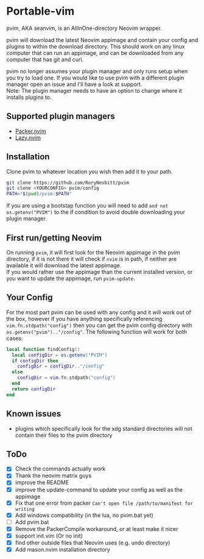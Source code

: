 # Portable-vim

pvim, AKA seanvim, is an AllInOne-directory Neovim wrapper.

pvim will download the latest Neovim appimage and contain your config and
plugins to within the download directory. This should work on any linux computer
that can run an appimage, and can be downloaded from any computer that has git
and curl.

pvim no longer assumes your plugin manager and only runs setup when you try to
load one. If you would like to use pvim with a different plugin manager open an
issue and I'll have a look at support.  
Note: The plugin manager needs to have an option to change where it installs
plugins to.

## Supported plugin managers
- [Packer.nvim](https://github.com/wbthomason/packer.nvim)
- [Lazy.nvim](https://github.com/folke/lazy.nvim)

## Installation

Clone pvim to whatever location you wish then add it to your path.

```sh
git clone https://github.com/RoryNesbitt/pvim
git clone <YOURCONFIG> pvim/config
PATH="$(pwd)/pvim:$PATH"
```

If you are using a bootstap function you will need to add `and not
os.getenv("PVIM")` to the if condition to avoid double downloading your plugin
manager.

## First run/getting Neovim

On running `pvim`, it will first look for the Neovim appimage in the pvim
directory, if it is not there it will check if `nvim` is in path, if neither are
available it will download the latest appimage.  
If you would rather use the appimage than the current installed version, or you
want to update the appimage, run `pvim-update`.

## Your Config

For the most part pvim can be used with any config and it will work out of the
box, however if you have anything specifically referencing
`vim.fn.stdpath("config")` then you can get the pvim config directory with
`os.getenv("pvim").."/config"`. The following function will work for both cases:

```lua
local function findConfig()
  local configDir = os.getenv("PVIM")
  if configDir then
    configDir = configDir.."/config"
  else
    configDir = vim.fn.stdpath("config")
  end
  return configDir
end
```

## Known issues

- plugins which specifically look for the xdg standard directories will not contain
their files to the pvim directory

## ToDo

- [x] Check the commands actually work
- [x] Thank the neovim matrix guys 
- [x] improve the README 
- [x] improve the update-command to update your config as well as the appimage 
- [x] Fix that one error from packer `Can't open file /path/to/manifest for writing` 
- [x] Add windows compatibility (in the lua, no pvim.bat yet) 
- [ ] Add pvim.bat 
- [x] Remove the PackerCompile workaround, or at least make it nicer 
- [x] support init.vim (Or no init) 
- [x] find other outside files that Neovim uses (e.g. undo directory) 
- [x] Add mason.nvim installation directory 
